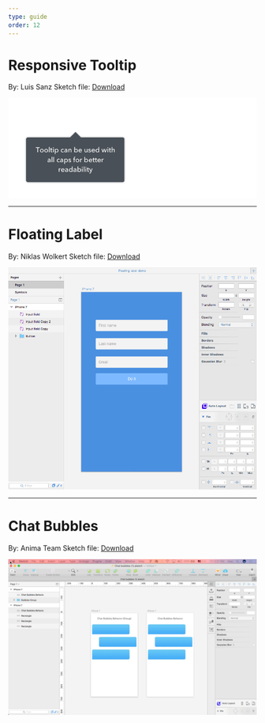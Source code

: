 ```yaml
---
type: guide
order: 12
---
```


# Responsive Tooltip

By: Luis Sanz
Sketch file: [Download](/assets/tooltips.sketch)

![](/images/example1.gif)

<hr>

# Floating Label

By: Niklas Wolkert
Sketch file: [Download](/assets/floating-label.sketch)

![](/images/floating-label.gif)

<hr>

# Chat Bubbles

By: Anima Team
Sketch file: [Download](/assets/bubbles.sketch)

![](/images/bubbles-example.gif)
